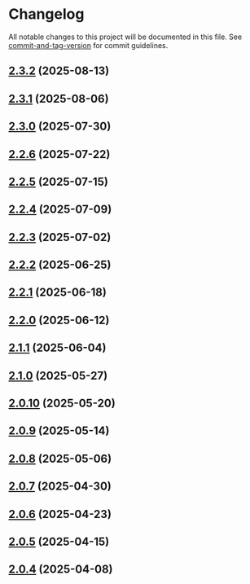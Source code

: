 # Changelog

All notable changes to this project will be documented in this file. See [commit-and-tag-version](https://github.com/absolute-version/commit-and-tag-version) for commit guidelines.

## [2.3.2](https://github.com/surveyjs/surveyjs/compare/v2.3.1...v2.3.2) (2025-08-13)

## [2.3.1](https://github.com/surveyjs/surveyjs/compare/v2.3.0...v2.3.1) (2025-08-06)

## [2.3.0](https://github.com/surveyjs/surveyjs/compare/v2.2.6...v2.3.0) (2025-07-30)

## [2.2.6](https://github.com/surveyjs/surveyjs/compare/v2.2.5...v2.2.6) (2025-07-22)

## [2.2.5](https://github.com/surveyjs/surveyjs/compare/v2.2.4...v2.2.5) (2025-07-15)

## [2.2.4](https://github.com/surveyjs/surveyjs/compare/v2.2.3...v2.2.4) (2025-07-09)

## [2.2.3](https://github.com/surveyjs/surveyjs/compare/v2.2.2...v2.2.3) (2025-07-02)

## [2.2.2](https://github.com/surveyjs/surveyjs/compare/v2.2.1...v2.2.2) (2025-06-25)

## [2.2.1](https://github.com/surveyjs/surveyjs/compare/v2.2.0...v2.2.1) (2025-06-18)

## [2.2.0](https://github.com/surveyjs/surveyjs/compare/v2.1.1...v2.2.0) (2025-06-12)

## [2.1.1](https://github.com/surveyjs/surveyjs/compare/v2.1.0...v2.1.1) (2025-06-04)

## [2.1.0](https://github.com/surveyjs/surveyjs/compare/v2.0.10...v2.1.0) (2025-05-27)

## [2.0.10](https://github.com/surveyjs/surveyjs/compare/v2.0.9...v2.0.10) (2025-05-20)

## [2.0.9](https://github.com/surveyjs/surveyjs/compare/v2.0.8...v2.0.9) (2025-05-14)

## [2.0.8](https://github.com/surveyjs/surveyjs/compare/v2.0.7...v2.0.8) (2025-05-06)

## [2.0.7](https://github.com/surveyjs/surveyjs/compare/v2.0.6...v2.0.7) (2025-04-30)

## [2.0.6](https://github.com/surveyjs/surveyjs/compare/v2.0.5...v2.0.6) (2025-04-23)

## [2.0.5](https://github.com/surveyjs/surveyjs/compare/v2.0.4...v2.0.5) (2025-04-15)

## [2.0.4](https://github.com/surveyjs/surveyjs/compare/v2.0.2...v2.0.4) (2025-04-08)
